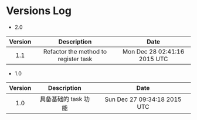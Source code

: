 Versions Log
===

- 2.0

|Version|Description|Date|
|:--:|:--:|:--:|
| 1.1 | Refactor the method to register task | Mon Dec 28 02:41:16 2015 UTC |

- 1.0

|Version|Description|Date|
|:--:|:--:|:--:|
| 1.0 | 具备基础的 task 功能 | Sun Dec 27 09:34:18 2015 UTC |
